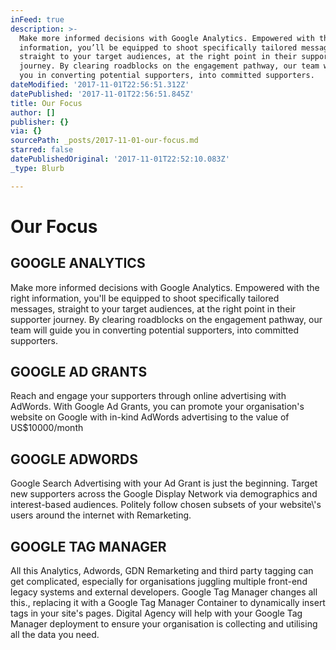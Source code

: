 ```yaml
---
inFeed: true
description: >-
  Make more informed decisions with Google Analytics. Empowered with the right
  information, you’ll be equipped to shoot specifically tailored messages,
  straight to your target audiences, at the right point in their supporter
  journey. By clearing roadblocks on the engagement pathway, our team will guide
  you in converting potential supporters, into committed supporters.
dateModified: '2017-11-01T22:56:51.312Z'
datePublished: '2017-11-01T22:56:51.845Z'
title: Our Focus
author: []
publisher: {}
via: {}
sourcePath: _posts/2017-11-01-our-focus.md
starred: false
datePublishedOriginal: '2017-11-01T22:52:10.083Z'
_type: Blurb

---
```

# Our Focus

## GOOGLE ANALYTICS

Make more informed decisions with Google Analytics. Empowered with the right information, you'll be equipped to shoot specifically tailored messages, straight to your target audiences, at the right point in their supporter journey. By clearing roadblocks on the engagement pathway, our team will guide you in converting potential supporters, into committed supporters.

## GOOGLE AD GRANTS

Reach and engage your supporters through online advertising with AdWords. With Google Ad Grants, you can promote your organisation's website on Google with in-kind AdWords advertising to the value of US$10000/month

## GOOGLE ADWORDS

Google Search Advertising with your Ad Grant is just the beginning. Target new supporters across the Google Display Network via demographics and interest-based audiences. Politely follow chosen subsets of your website\\'s users around the internet with Remarketing.

## GOOGLE TAG MANAGER

All this Analytics, Adwords, GDN Remarketing and third party tagging can get complicated, especially for organisations juggling multiple front-end legacy systems and external developers. Google Tag Manager changes all this., replacing it with a Google Tag Manager Container to dynamically insert tags in your site's pages. Digital Agency will help with your Google Tag Manager deployment to ensure your organisation is collecting and utilising all the data you need.